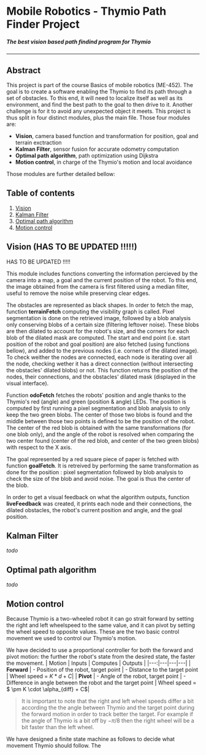 # Mobile Robotics - Thymio Path Finder Project
##### _The best vision based path findind program for Thymio_
***

## Abstract
This project is part of the course Basics of mobile robotics (ME-452). The goal is to create a software enabling the Thymio to find its path through a set of obstacles. To this end, it will need to localize itself as well as its environment, and find the best path to the goal to then drive to it. Another challenge is for it to avoid any unexpected object it meets. This project is thus split in four distinct modules, plus the main file. Those four modules are:
- <b>Vision</b>, camera based function and transformation for position, goal and terrain exctraction
- <b>Kalman Filter</b>, sensor fusion for accurate odometry computation
- <b>Optimal path algorithm</b>, path optimization using Dijkstra
- <b>Motion control</b>, in charge of the Thymio's motion and local avoidance

Those modules are further detailed bellow:

## Table of contents

1. [Vision](#Vision)
2. [Kalman Filter](#kalman-filter)
3. [Optimal path algorithm](#optimal-path-algorithm)
4. [Motion control](#motion-control)

## Vision (HAS TO BE UPDATED !!!!!)

HAS TO BE UPDATED !!!!!

This module includes functions converting the information percieved by the camera into a map, a goal and the current position of the robot. To this end, the image obtained from the camera is first filtered using a median filter, useful to remove the noise while preserving clear edges. 

The obstacles are represented as black shapes. In order to fetch the map, function <b>terrainFetch</b> computing the visibility graph is called. Pixel segmentation is done on the retrieved image, followed by a blob analysis only conserving blobs of a certain size (filtering leftover noise). These blobs are then dilated to account for the robot's size, and the corners for each blob of the dilated mask are computed. The start and end point (i.e. start position of the robot and goal position) are also fetched (using functions bellow), and added to the previous nodes (i.e. corners of the dilated image). To check weither the nodes are connected, each node is iterating over all the node, checking wether it has a direct connection (without intersecting the obstacles' dilated blobs) or not. This function returns the position of the nodes, their connections, and the obstacles' dilated mask (displayed in the visual interface).

Function <b>odoFetch</b> fetches the robots' position and angle thanks to the Thymio's red (angle) and green (position & angle) LEDs. The position is computed by first running a pixel segmentation and blob analysis to only keep the two green blobs. The center of those two blobs is found and the middle between those two points is defined to be the position of the robot. The center of the red blob is obtained with the same transformations (for one blob only), and the angle of the robot is resolved when comparing the two center found (center of the red blob, and center of the two green blobs) with respect to the X axis.

The goal represented by a red square piece of paper is fetched with function <b>goalFetch</b>. It is retreived by performing the same transformation as done for the position : pixel segmentation followed by blob analysis to check the size of the blob and avoid noise. The goal is thus the center of the blob.

In order to get a visual feedback on what the algorithm outputs, function <b>liveFeedback</b> was created, it prints each node and their connections, the dilated obstacles, the robot's current position and angle, and the goal position.

## Kalman Filter

*todo*

## Optimal path algorithm

*todo*

## Motion control

Because Thymio is a two-wheeled robot it can go strait forward by setting the right and left wheelspeed to the same value, and it can pivot by setting the wheel speed to opposite values. These are the two basic control movement we used to control our Thymio's motion.

We have decided to use a proportional controller for both the forward and pivot motion: the further the robot's state from the desired state, the faster the movement.
| Motion | Inputs | Computes | Outputs |
|---:|---|---|---|
| **Forward** | - Position of the robot, target point | - Distance to the target point | Wheel speed = $K * d + C$|
| **Pivot** | - Angle of the robot, target point | - Difference in angle between the robot and the target point | Wheel speed = $ \pm K \cdot \alpha_{diff} + C$|

> It is important to note that the right and left wheel speeds differ a bit according the the angle between Thymio and the target point during the forward motion in order to track better the target. For example if the angle of Thymio is a bit off by $-\pi/8$ then the right wheel will be a bit faster than the left wheel.

We have designed a finite state machine as follows to decide what movement Thymio should follow. The 


